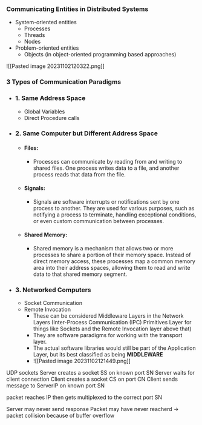 
### Communicating Entities in Distributed Systems
- System-oriented entities
	- Processes
	- Threads
	- Nodes
- Problem-oriented entities
	- Objects (in object-oriented programming based approaches)

![[Pasted image 20231102120322.png]]

### 3 Types of Communication Paradigms
- ### 1. Same Address Space
	- Global Variables
	- Direct Procedure calls
- ### 2. Same Computer but Different Address Space
	- #### Files: 
		- Processes can communicate by reading from and writing to shared files. One process writes data to a file, and another process reads that data from the file. 
	- #### Signals: 
		- Signals are software interrupts or notifications sent by one process to another. They are used for various purposes, such as notifying a process to terminate, handling exceptional conditions, or even custom communication between processes.
	- #### Shared Memory:
		- Shared memory is a mechanism that allows two or more processes to share a portion of their memory space. Instead of direct memory access, these processes map a common memory area into their address spaces, allowing them to read and write data to that shared memory segment.
- ### 3. Networked Computers
	- Socket Communication
	- Remote Invocation
		- These can be considered Middleware Layers in the Network Layers (Inter-Process Communication (IPC) Primitives Layer for things like Sockets and the Remote Invocation layer above that)
		- They are software paradigms for working with the transport layer.
		- The actual software libraries would still be part of the Application Layer, but its best classified as being **MIDDLEWARE**
		- ![[Pasted image 20231102121449.png]]



UDP sockets
Server creates a socket SS on known port SN
Server waits for client connection
Client creates a socket CS on port CN
Client sends message to ServerIP on known port SN

packet reaches IP then gets multiplexed to the correct port SN

Server may never send response
Packet may have never reacherd -> packet collision because of buffer overflow


